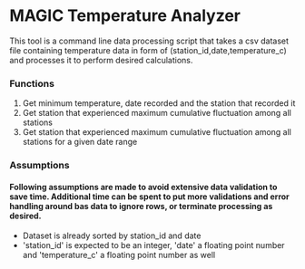 # MAGIC Temperature Analyzer

This tool is a command line data processing script that takes a csv dataset file containing temperature data in form of (station_id,date,temperature_c) and processes it to perform desired calculations.

### Functions
1. Get minimum temperature, date recorded and the station that recorded it
2. Get station that experienced maximum cumulative fluctuation among all stations
3. Get station that experienced maximum cumulative fluctuation among all stations for a given date range

### Assumptions
#### Following assumptions are made to avoid extensive data validation to save time. Additional time can be spent to put more validations and error handling around bas data to ignore rows, or terminate processing as desired.
- Dataset is already sorted by station_id and date
- 'station_id' is expected to be an integer, 'date' a floating point number and 'temperature_c' a floating point number as well
